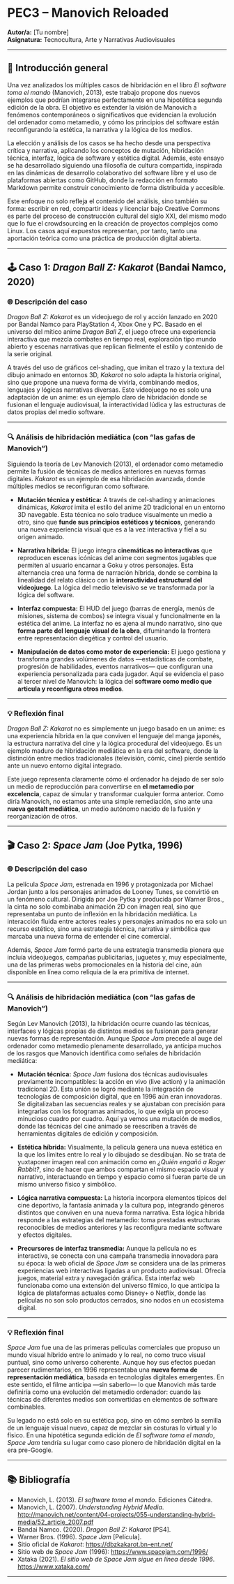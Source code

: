 # PEC3 – Manovich Reloaded  
**Autor/a:** [Tu nombre]  
**Asignatura:** Tecnocultura, Arte y Narrativas Audiovisuales  

---

## 🧠 Introducción general

Una vez analizados los múltiples casos de hibridación en el libro *El software toma el mando* (Manovich, 2013), este trabajo propone dos nuevos ejemplos que podrían integrarse perfectamente en una hipotética segunda edición de la obra. El objetivo es extender la visión de Manovich a fenómenos contemporáneos o significativos que evidencian la evolución del ordenador como metamedio, y cómo los principios del software están reconfigurando la estética, la narrativa y la lógica de los medios.

La elección y análisis de los casos se ha hecho desde una perspectiva crítica y narrativa, aplicando los conceptos de mutación, hibridación técnica, interfaz, lógica de software y estética digital. Además, este ensayo se ha desarrollado siguiendo una filosofía de cultura compartida, inspirada en las dinámicas de desarrollo colaborativo del software libre y el uso de plataformas abiertas como GitHub, donde la redacción en formato Markdown permite construir conocimiento de forma distribuida y accesible.

Este enfoque no solo refleja el contenido del análisis, sino también su forma: escribir en red, compartir ideas y licenciar bajo Creative Commons es parte del proceso de construcción cultural del siglo XXI, del mismo modo que lo fue el crowdsourcing en la creación de proyectos complejos como Linux. Los casos aquí expuestos representan, por tanto, tanto una aportación teórica como una práctica de producción digital abierta.

---

## 🕹️ Caso 1: *Dragon Ball Z: Kakarot* (Bandai Namco, 2020)

### 🌐 Descripción del caso

*Dragon Ball Z: Kakarot* es un videojuego de rol y acción lanzado en 2020 por Bandai Namco para PlayStation 4, Xbox One y PC. Basado en el universo del mítico anime *Dragon Ball Z*, el juego ofrece una experiencia interactiva que mezcla combates en tiempo real, exploración tipo mundo abierto y escenas narrativas que replican fielmente el estilo y contenido de la serie original.

A través del uso de gráficos cel-shading, que imitan el trazo y la textura del dibujo animado en entornos 3D, *Kakarot* no solo adapta la historia original, sino que propone una nueva forma de vivirla, combinando medios, lenguajes y lógicas narrativas diversas. Este videojuego no es solo una adaptación de un anime: es un ejemplo claro de hibridación donde se fusionan el lenguaje audiovisual, la interactividad lúdica y las estructuras de datos propias del medio software.

---

### 🔍 Análisis de hibridación mediática (con “las gafas de Manovich”)

Siguiendo la teoría de Lev Manovich (2013), el ordenador como metamedio permite la fusión de técnicas de medios anteriores en nuevas formas digitales. *Kakarot* es un ejemplo de esa hibridación avanzada, donde múltiples medios se reconfiguran como software.

- **Mutación técnica y estética:** A través de cel-shading y animaciones dinámicas, *Kakarot* imita el estilo del anime 2D tradicional en un entorno 3D navegable. Esta técnica no solo traduce visualmente un medio a otro, sino que **funde sus principios estéticos y técnicos**, generando una nueva experiencia visual que es a la vez interactiva y fiel a su origen animado.

- **Narrativa híbrida:** El juego integra **cinemáticas no interactivas** que reproducen escenas icónicas del anime con segmentos jugables que permiten al usuario encarnar a Goku y otros personajes. Esta alternancia crea una forma de narración híbrida, donde se combina la linealidad del relato clásico con la **interactividad estructural del videojuego**. La lógica del medio televisivo se ve transformada por la lógica del software.

- **Interfaz compuesta:** El HUD del juego (barras de energía, menús de misiones, sistema de combos) se integra visual y funcionalmente en la estética del anime. La interfaz no es ajena al mundo narrativo, sino que **forma parte del lenguaje visual de la obra**, difuminando la frontera entre representación diegética y control del usuario.

- **Manipulación de datos como motor de experiencia:** El juego gestiona y transforma grandes volúmenes de datos —estadísticas de combate, progresión de habilidades, eventos narrativos— que configuran una experiencia personalizada para cada jugador. Aquí se evidencia el paso al tercer nivel de Manovich: la lógica del **software como medio que articula y reconfigura otros medios**.

---

### 💡 Reflexión final

*Dragon Ball Z: Kakarot* no es simplemente un juego basado en un anime: es una experiencia híbrida en la que conviven el lenguaje del manga japonés, la estructura narrativa del cine y la lógica procedural del videojuego. Es un ejemplo maduro de hibridación mediática en la era del software, donde la distinción entre medios tradicionales (televisión, cómic, cine) pierde sentido ante un nuevo entorno digital integrado.

Este juego representa claramente cómo el ordenador ha dejado de ser solo un medio de reproducción para convertirse en **el metamedio por excelencia**, capaz de simular y transformar cualquier forma anterior. Como diría Manovich, no estamos ante una simple remediación, sino ante una **nueva gestalt mediática**, un medio autónomo nacido de la fusión y reorganización de otros.

---

## 🎬 Caso 2: *Space Jam* (Joe Pytka, 1996)

### 🌐 Descripción del caso

La película *Space Jam*, estrenada en 1996 y protagonizada por Michael Jordan junto a los personajes animados de Looney Tunes, se convirtió en un fenómeno cultural. Dirigida por Joe Pytka y producida por Warner Bros., la cinta no solo combinaba animación 2D con imagen real, sino que representaba un punto de inflexión en la hibridación mediática. La interacción fluida entre actores reales y personajes animados no era solo un recurso estético, sino una estrategia técnica, narrativa y simbólica que marcaba una nueva forma de entender el cine comercial. 

Además, *Space Jam* formó parte de una estrategia transmedia pionera que incluía videojuegos, campañas publicitarias, juguetes y, muy especialmente, una de las primeras webs promocionales en la historia del cine, aún disponible en línea como reliquia de la era primitiva de internet.

---

### 🔍 Análisis de hibridación mediática (con “las gafas de Manovich”)

Según Lev Manovich (2013), la hibridación ocurre cuando las técnicas, interfaces y lógicas propias de distintos medios se fusionan para generar nuevas formas de representación. Aunque *Space Jam* precede al auge del ordenador como metamedio plenamente desarrollado, ya anticipa muchos de los rasgos que Manovich identifica como señales de hibridación mediática:

- **Mutación técnica:** *Space Jam* fusiona dos técnicas audiovisuales previamente incompatibles: la acción en vivo (live action) y la animación tradicional 2D. Esta unión se logró mediante la integración de tecnologías de composición digital, que en 1996 aún eran innovadoras. Se digitalizaban las secuencias reales y se ajustaban con precisión para integrarlas con los fotogramas animados, lo que exigía un proceso minucioso cuadro por cuadro. Aquí ya vemos una mutación de medios, donde las técnicas del cine animado se reescriben a través de herramientas digitales de edición y composición.

- **Estética híbrida:** Visualmente, la película genera una nueva estética en la que los límites entre lo real y lo dibujado se desdibujan. No se trata de yuxtaponer imagen real con animación como en *¿Quién engañó a Roger Rabbit?*, sino de hacer que ambos compartan el mismo espacio visual y narrativo, interactuando en tiempo y espacio como si fueran parte de un mismo universo físico y simbólico.

- **Lógica narrativa compuesta:** La historia incorpora elementos típicos del cine deportivo, la fantasía animada y la cultura pop, integrando géneros distintos que conviven en una nueva forma narrativa. Esta lógica híbrida responde a las estrategias del metamedio: toma prestadas estructuras reconocibles de medios anteriores y las reconfigura mediante software y efectos digitales.

- **Precursores de interfaz transmedia:** Aunque la película no es interactiva, se conecta con una campaña transmedia innovadora para su época: la web oficial de *Space Jam* se considera una de las primeras experiencias web interactivas ligadas a un producto audiovisual. Ofrecía juegos, material extra y navegación gráfica. Esta interfaz web funcionaba como una extensión del universo fílmico, lo que anticipa la lógica de plataformas actuales como Disney+ o Netflix, donde las películas no son solo productos cerrados, sino nodos en un ecosistema digital.

---

### 💡 Reflexión final

*Space Jam* fue una de las primeras películas comerciales que propuso un mundo visual híbrido entre lo animado y lo real, no como truco visual puntual, sino como universo coherente. Aunque hoy sus efectos puedan parecer rudimentarios, en 1996 representaba una **nueva forma de representación mediática**, basada en tecnologías digitales emergentes. En este sentido, el filme anticipa —sin saberlo— lo que Manovich más tarde definiría como una evolución del metamedio ordenador: cuando las técnicas de diferentes medios son convertidas en elementos de software combinables.

Su legado no está solo en su estética pop, sino en cómo sembró la semilla de un lenguaje visual nuevo, capaz de mezclar sin costuras lo virtual y lo físico. En una hipotética segunda edición de *El software toma el mando*, *Space Jam* tendría su lugar como caso pionero de hibridación digital en la era pre-Google.

---

## 📚 Bibliografía

- Manovich, L. (2013). *El software toma el mando*. Ediciones Cátedra.  
- Manovich, L. (2007). *Understanding Hybrid Media*. http://manovich.net/content/04-projects/055-understanding-hybrid-media/52_article_2007.pdf  
- Bandai Namco. (2020). *Dragon Ball Z: Kakarot* [PS4].  
- Warner Bros. (1996). *Space Jam* [Película].  
- Sitio oficial de *Kakarot*: https://dbzkakarot.bn-ent.net/  
- Sitio web de *Space Jam* (1996): https://www.spacejam.com/1996/  
- Xataka (2021). *El sitio web de Space Jam sigue en línea desde 1996*. https://www.xataka.com/

---

